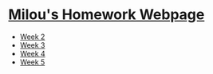 # [Milou's Homework Webpage](https://miloubis.github.io/DataProcessing/)
- [Week 2](https://miloubis.github.io/DataProcessing/Homework/week-2/index.html)
- [Week 3](https://miloubis.github.io/DataProcessing/Homework/week-3/barchart.html)
- [Week 4](https://miloubis.github.io/DataProcessing/Homework/week-4/map.html)
- [Week 5](https://miloubis.github.io/DataProcessing/Homework/week-5/linegraph.html)
